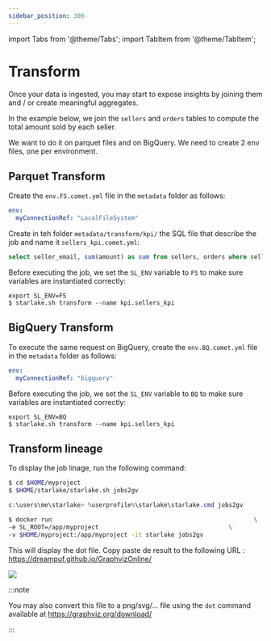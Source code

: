 ```yaml
---
sidebar_position: 300
---
```


import Tabs from '@theme/Tabs';
import TabItem from '@theme/TabItem';

# Transform

Once your data is ingested, you may start to expose insights by joining them and / or create meaningful aggregates.

In the example below, we join the `sellers` and `orders` tables to compute the total amount sold by each seller.

We want to do it on parquet files and on BigQuery. We need to create 2 env files, one per environment.

## Parquet Transform

Create the `env.FS.comet.yml` file in the `metadata` folder as follows:

```yaml
env:
  myConnectionRef: "LocalFileSystem"
```

Create in teh folder `metadata/transform/kpi/` the SQL file that describe the job and name it `sellers_kpi.comet.yml`:

```SQL
select seller_email, sum(amount) as sum from sellers, orders where sellers.id = orders.seller_id group by sellers.seller_email
```

Before executing the job, we set the `SL_ENV` variable to `FS` to make sure variables are instantiated correctly:

````shell
export SL_ENV=FS
$ starlake.sh transform --name kpi.sellers_kpi
````

## BigQuery Transform
To execute the same request on BigQuery,  create the `env.BQ.comet.yml` file in the `metadata` folder as follows:

```yaml
env:
  myConnectionRef: "bigquery"
```

Before executing the job, we set the `SL_ENV` variable to `BQ` to make sure variables are instantiated correctly:

````shell
export SL_ENV=BQ
$ starlake.sh transform --name kpi.sellers_kpi
````



## Transform lineage

To display the job linage, run the following command:


<Tabs groupId="platforms">
<TabItem value="linux_macos" label="Linux/MacOS">

```sh
$ cd $HOME/myproject
$ $HOME/starlake/starlake.sh jobs2gv
```

</TabItem>
<TabItem value="windows" label="Windows">

```powershell
c:\users\me\starlake> %userprofile%\starlake\starlake.cmd jobs2gv
```

</TabItem>
<TabItem value="docker" label="Docker">

```sh
$ docker run                                                        \
-e SL_ROOT=/app/myproject                                    \
-v $HOME/myproject:/app/myproject -it starlake jobs2gv
```

</TabItem>
</Tabs>

This will display the dot file. Copy paste de result to the following URL : https://dreampuf.github.io/GraphvizOnline/

![](/img/quickstart/graphviz-transform.png)



:::note

You may also convert this file to a png/svg/... file using the `dot` command available at https://graphviz.org/download/

:::

